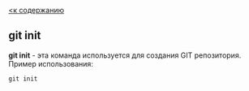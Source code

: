 [<к содержанию](./readme.md)

## __git init__

**git init** - эта команда используется для создания GIT репозитория. Пример использования:
```bash=
git init 
```